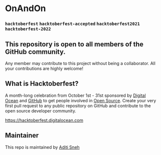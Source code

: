# OnAndOn

### `hacktoberfest` `hacktoberfest-accepted` `hacktoberfest2021` `hacktoberfest-2022`

## This repository is open to all members of the GitHub community.

Any member may contribute to this project without being a collaborator. All your contributions are highly welcome!

## What is Hacktoberfest?
A month-long celebration from October 1st - 31st sponsored by [Digital Ocean](https://hacktoberfest.digitalocean.com/) and [GitHub](https://github.com/blog/2433-celebrate-open-source-this-october-with-hacktoberfest) to get people involved in [Open Source](https://github.com/open-source). Create your very first pull request to any public repository on GitHub and contribute to the open source developer community.

https://hacktoberfest.digitalocean.com

## Maintainer

This repo is maintained by [Aditi Sneh](https://github.com/aditisneh)
